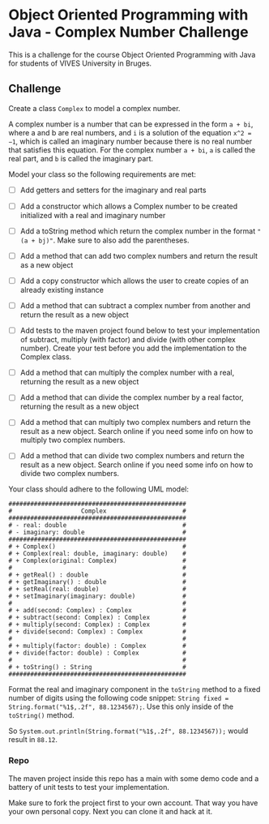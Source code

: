 # Object Oriented Programming with Java - Complex Number Challenge

This is a challenge for the course Object Oriented Programming with Java for students of VIVES University in Bruges.

## Challenge

Create a class `Complex` to model a complex number.

A complex number is a number that can be expressed in the form `a + bi`, where a and b are real numbers, and `i` is a solution of the equation `x^2 = −1`, which is called an imaginary number because there is no real number that satisfies this equation. For the complex number `a + bi`, `a` is called the real part, and `b` is called the imaginary part.

Model your class so the following requirements are met:

* [ ] Add getters and setters for the imaginary and real parts
* [ ] Add a constructor which allows a Complex number to be created initialized with a real and imaginary number
* [ ] Add a toString method which return the complex number in the format `"(a + bj)"`. Make sure to also add the parentheses.
* [ ] Add a method that can add two complex numbers and return the result as a new object
* [ ] Add a copy constructor which allows the user to create copies of an already existing instance
* [ ] Add a method that can subtract a complex number from another and return the result as a new object
* [ ] Add tests to the maven project found below to test your implementation of subtract, multiply (with factor) and divide (with other complex number). Create your test before you add the implementation to the Complex class.

* [ ] Add a method that can multiply the complex number with a real, returning the result as a new object
* [ ] Add a method that can divide the complex number by a real factor, returning the result as a new object
* [ ] Add a method that can multiply two complex numbers and return the result as a new object. Search online if you need some info on how to multiply two complex numbers.
* [ ] Add a method that can divide two complex numbers and return the result as a new object. Search online if you need some info on how to divide two complex numbers.


Your class should adhere to the following UML model:

```text
#################################################
#                   Complex                     #
#################################################
# - real: double                                #  
# - imaginary: double                           #
#################################################
# + Complex()                                   #
# + Complex(real: double, imaginary: double)    #
# + Complex(original: Complex)                  #
#                                               #
# + getReal() : double                          #
# + getImaginary() : double                     #
# + setReal(real: double)                       #
# + setImaginary(imaginary: double)             #
#                                               #
# + add(second: Complex) : Complex              #
# + subtract(second: Complex) : Complex         #
# + multiply(second: Complex) : Complex         #
# + divide(second: Complex) : Complex           #
#                                               #
# + multiply(factor: double) : Complex          #
# + divide(factor: double) : Complex            #
#                                               #
# + toString() : String                         #
#################################################
```

Format the real and imaginary component in the `toString` method to a fixed number of digits using the following code snippet: `String fixed = String.format("%1$,.2f", 88.1234567);`. Use this only inside of the `toString()` method.

So `System.out.println(String.format("%1$,.2f", 88.1234567));` would result in `88.12`.

### Repo

The maven project inside this repo has a main with some demo code and a battery of unit tests to test your implementation.

Make sure to fork the project first to your own account. That way you have your own personal copy. Next you can clone it and hack at it.